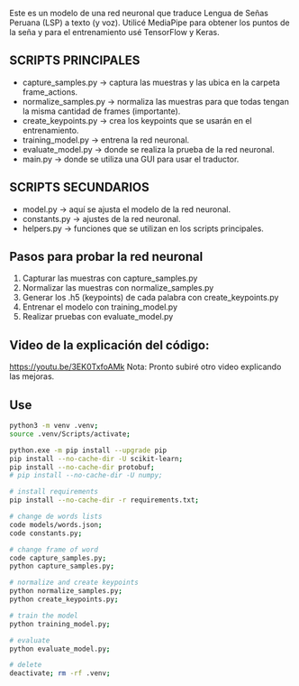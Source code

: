 Este es un modelo de una red neuronal que traduce Lengua de Señas Peruana (LSP) a texto (y voz). Utilicé MediaPipe para obtener los puntos de la seña y para el entrenamiento usé TensorFlow y Keras.

## SCRIPTS PRINCIPALES

- capture_samples.py → captura las muestras y las ubica en la carpeta frame_actions.
- normalize_samples.py → normaliza las muestras para que todas tengan la misma cantidad de frames (importante).
- create_keypoints.py → crea los keypoints que se usarán en el entrenamiento.
- training_model.py → entrena la red neuronal.
- evaluate_model.py → donde se realiza la prueba de la red neuronal.
- main.py → donde se utiliza una GUI para usar el traductor.

## SCRIPTS SECUNDARIOS

- model.py → aquí se ajusta el modelo de la red neuronal.
- constants.py → ajustes de la red neuronal.
- helpers.py → funciones que se utilizan en los scripts principales.

## Pasos para probar la red neuronal

1. Capturar las muestras con capture_samples.py
2. Normalizar las muestras con normalize_samples.py
3. Generar los .h5 (keypoints) de cada palabra con create_keypoints.py
4. Entrenar el modelo con training_model.py
5. Realizar pruebas con evaluate_model.py

## Video de la explicación del código:

https://youtu.be/3EK0TxfoAMk
Nota: Pronto subiré otro video explicando las mejoras.

## Use

```sh
python3 -m venv .venv;
source .venv/Scripts/activate;

python.exe -m pip install --upgrade pip
pip install --no-cache-dir -U scikit-learn;
pip install --no-cache-dir protobuf;
# pip install --no-cache-dir -U numpy;

# install requirements
pip install --no-cache-dir -r requirements.txt;

# change de words lists
code models/words.json;
code constants.py;

# change frame of word
code capture_samples.py;
python capture_samples.py;

# normalize and create keypoints
python normalize_samples.py;
python create_keypoints.py;

# train the model
python training_model.py;

# evaluate
python evaluate_model.py;

# delete
deactivate; rm -rf .venv;
```
